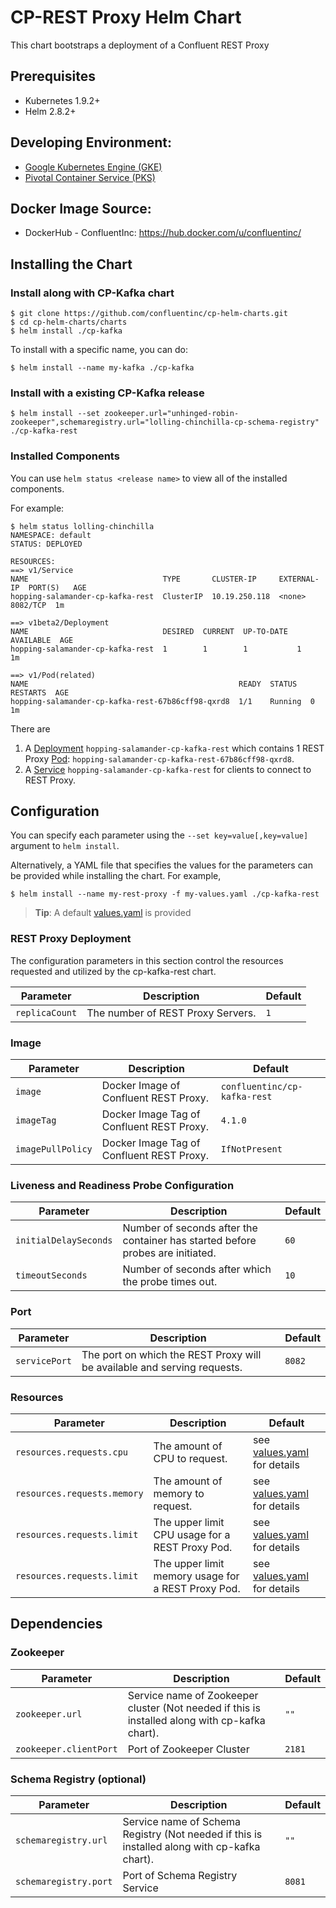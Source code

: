 # CP-REST Proxy Helm Chart
This chart bootstraps a deployment of a Confluent REST Proxy

## Prerequisites
* Kubernetes 1.9.2+
* Helm 2.8.2+

## Developing Environment: 
* [Google Kubernetes Engine (GKE)](https://cloud.google.com/kubernetes-engine/)
* [Pivotal Container Service (PKS)](https://pivotal.io/platform/pivotal-container-service)

## Docker Image Source: 
* DockerHub - ConfluentInc: https://hub.docker.com/u/confluentinc/

## Installing the Chart
### Install along with CP-Kafka chart
```console
$ git clone https://github.com/confluentinc/cp-helm-charts.git
$ cd cp-helm-charts/charts
$ helm install ./cp-kafka
```

To install with a specific name, you can do:
```console
$ helm install --name my-kafka ./cp-kafka
```

### Install with a existing CP-Kafka release
```console
$ helm install --set zookeeper.url="unhinged-robin-zookeeper",schemaregistry.url="lolling-chinchilla-cp-schema-registry" ./cp-kafka-rest
```

### Installed Components
You can use `helm status <release name>` to view all of the installed components.

For example:
```console{%raw}
$ helm status lolling-chinchilla
NAMESPACE: default
STATUS: DEPLOYED

RESOURCES:
==> v1/Service
NAME                              TYPE       CLUSTER-IP     EXTERNAL-IP  PORT(S)   AGE
hopping-salamander-cp-kafka-rest  ClusterIP  10.19.250.118  <none>       8082/TCP  1m

==> v1beta2/Deployment
NAME                              DESIRED  CURRENT  UP-TO-DATE  AVAILABLE  AGE
hopping-salamander-cp-kafka-rest  1        1        1           1          1m

==> v1/Pod(related)
NAME                                               READY  STATUS   RESTARTS  AGE
hopping-salamander-cp-kafka-rest-67b86cff98-qxrd8  1/1    Running  0         1m
```
There are 
1. A [Deployment](https://kubernetes.io/docs/concepts/workloads/controllers/deployment/) `hopping-salamander-cp-kafka-rest` which contains 1 REST Proxy [Pod](https://kubernetes.io/docs/concepts/workloads/pods/pod-overview/): `hopping-salamander-cp-kafka-rest-67b86cff98-qxrd8`.
1. A [Service](https://kubernetes.io/docs/concepts/services-networking/service/) `hopping-salamander-cp-kafka-rest` for clients to connect to REST Proxy.

## Configuration
You can specify each parameter using the `--set key=value[,key=value]` argument to `helm install`.

Alternatively, a YAML file that specifies the values for the parameters can be provided while installing the chart. For example,

```console
$ helm install --name my-rest-proxy -f my-values.yaml ./cp-kafka-rest
```

> **Tip**: A default [values.yaml](values.yaml) is provided

### REST Proxy Deployment
The configuration parameters in this section control the resources requested and utilized by the cp-kafka-rest chart.

| Parameter | Description | Default |
| --------- | ----------- | ------- |
| `replicaCount` | The number of REST Proxy Servers. | `1` |

### Image
| Parameter | Description | Default |
| --------- | ----------- | ------- |
| `image` | Docker Image of Confluent REST Proxy. | `confluentinc/cp-kafka-rest` |
| `imageTag` | Docker Image Tag of Confluent REST Proxy. | `4.1.0` |
| `imagePullPolicy` | Docker Image Tag of Confluent REST Proxy. | `IfNotPresent` |

### Liveness and Readiness Probe Configuration
| Parameter | Description | Default |
| --------- | ----------- | ------- |
| `initialDelaySeconds` | Number of seconds after the container has started before probes are initiated. | `60` |
| `timeoutSeconds` | Number of seconds after which the probe times out. | `10` |

### Port
| Parameter | Description | Default |
| --------- | ----------- | ------- |
| `servicePort` | The port on which the REST Proxy will be available and serving requests. | `8082` |

### Resources
| Parameter | Description | Default |
| --------- | ----------- | ------- |
| `resources.requests.cpu` | The amount of CPU to request. | see [values.yaml](values.yaml) for details |
| `resources.requests.memory` | The amount of memory to request. | see [values.yaml](values.yaml) for details |
| `resources.requests.limit` | The upper limit CPU usage for a REST Proxy Pod. | see [values.yaml](values.yaml) for details |
| `resources.requests.limit` | The upper limit memory usage for a REST Proxy Pod. | see [values.yaml](values.yaml) for details |

## Dependencies
### Zookeeper
| Parameter | Description | Default |
| --------- | ----------- | ------- |
| `zookeeper.url` | Service name of Zookeeper cluster (Not needed if this is installed along with cp-kafka chart). | `""` |
| `zookeeper.clientPort` | Port of Zookeeper Cluster | `2181` |

### Schema Registry (optional)
| Parameter | Description | Default |
| --------- | ----------- | ------- |
| `schemaregistry.url` | Service name of Schema Registry (Not needed if this is installed along with cp-kafka chart). | `""` |
| `schemaregistry.port` | Port of Schema Registry Service | `8081` |
